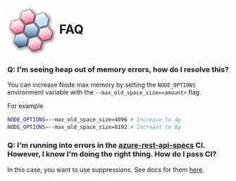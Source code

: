 # <img align="center" src="./images/logo.png"> FAQ

### Q: I'm seeing heap out of memory errors, how do I resolve this?

You can increase Node max memory by setting the `NODE_OPTIONS` environment variable with the `--max_old_space_size=<amount>` flag.

For example

```bash
NODE_OPTIONS=--max_old_space_size=4096 # Increase to 4g
NODE_OPTIONS=--max_old_space_size=8192 # Increast to 8g
```

### Q: I'm running into errors in the [azure-rest-api-specs][azure_rest_api_specs] CI. However, I know I'm doing the right thing. How do I pass CI?

In this case, you want to use suppressions. See docs for them [here][suppressions].

<!-- LINKS -->

[azure_rest_api_specs]: https://github.com/Azure/azure-rest-api-specs
[suppressions]: https://dev.azure.com/azure-sdk/internal/_wiki/wikis/internal.wiki/85/Swagger-Suppression-Process
